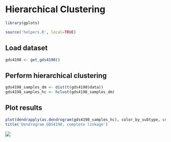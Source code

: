 # Hierarchical Clustering


```r
library(gplots)

source('helpers.R', local=TRUE)
```

## Load dataset

```r
gds4198 <- get_gds4198()
```

## Perform hierarchical clustering

```r
gds4198_samples_dm <- dist(t(gds4198$data))
gds4198_samples_hc <- hclust(gds4198_samples_dm)
```

## Plot results

```r
plot(dendrapply(as.dendrogram(gds4198_samples_hc), color_by_subtype, colnames(gds4198$data), gds4198$subtypes))
title('Dendrogram GDS4198, complete linkage')
```

![](hierarchical-clustering__files/figure-html/unnamed-chunk-4-1.png) 


